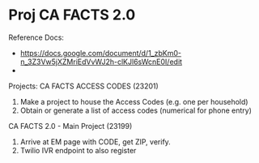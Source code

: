 # Proj CA FACTS 2.0

Reference Docs:
- https://docs.google.com/document/d/1_zbKm0-n_3Z3Vw5jXZMriEdVvWJ2h-clKJl6sWcnE0I/edit
-

Projects:
CA FACTS ACCESS CODES (23201)
1. Make a project to house the Access Codes (e.g. one per household)
1. Obtain or generate a list of access codes (numerical for phone entry)

CA FACTS 2.0 - Main Project (23199)
1. Arrive at EM page with CODE, get ZIP, verify.
1. Twilio IVR endpoint to also register

